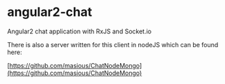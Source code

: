 # angular2-chat
Angular2 chat application with RxJS and Socket.io



There is also a server written for this client in nodeJS which can be found here:

[https://github.com/masious/ChatNodeMongo](https://github.com/masious/ChatNodeMongo)
